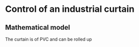 # Control of an industrial curtain

## Mathematical model
The curtain is of PVC and can be rolled up
